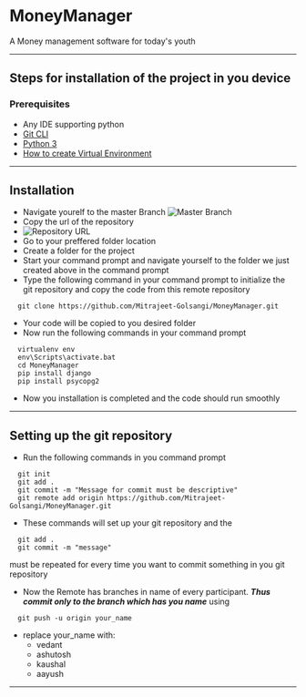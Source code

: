 # MoneyManager
A Money management software for today's youth

---
## Steps for installation of the project in you device

### Prerequisites
- Any IDE supporting python 
- [Git CLI](https://www.atlassian.com/git/tutorials/install-git)
- [Python 3](https://www.python.org/downloads/)
- [How to create Virtual Environment](https://docs.python.org/3/library/venv.html)

---
## Installation
- Navigate yourelf to the master Branch
![Master Branch](https://github.com/Mitrajeet-Golsangi/MoneyManager/blob/master/Git%20README/Picture1.png?raw=true)
- Copy the url of the repository
- ![Repository URL](https://github.com/Mitrajeet-Golsangi/MoneyManager/blob/master/Git%20README/Picture2.png?raw=true)
- Go to your preffered folder location
- Create a folder for the project
- Start your command prompt and navigate yourself to the folder we just created above in the command prompt
- Type the following command in your command prompt to initialize the git repository and copy the code from this remote repository
```git
  git clone https://github.com/Mitrajeet-Golsangi/MoneyManager.git
```
- Your code will be copied to you desired folder
- Now run the following commands in your command prompt
```
  virtualenv env
  env\Scripts\activate.bat
  cd MoneyManager
  pip install django
  pip install psycopg2
```
- Now you installation is completed and the code should run smoothly
---
## Setting up the git repository
- Run the following commands in you command prompt
```
  git init
  git add .
  git commit -m "Message for commit must be descriptive"
  git remote add origin https://github.com/Mitrajeet-Golsangi/MoneyManager.git
```
- These commands will set up your git repository and the
```
  git add .
  git commit -m "message"
```
must be repeated for every time you want to commit something in you git repository
- Now the Remote has branches in name of every participant. _**Thus commit only to the branch which has you name**_ using 
```
  git push -u origin your_name
```
- replace your_name with:
  - vedant
  - ashutosh
  - kaushal
  - aayush
---
